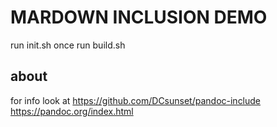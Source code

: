 # MARDOWN INCLUSION DEMO
run init.sh once
run build.sh 

## about
for info look at
https://github.com/DCsunset/pandoc-include
https://pandoc.org/index.html